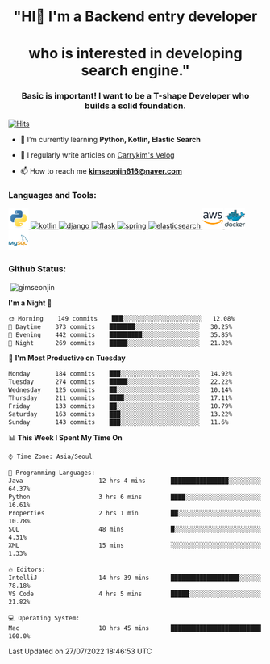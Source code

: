 <h1 align="center">"HI👋 I'm a Backend entry developer </h1>
<h1 align="center"> who is interested in developing search engine."</h1>
<h3 align="center">Basic is important! I want to be a T-shape Developer who builds a solid foundation.</h3>

[![Hits](https://hits.seeyoufarm.com/api/count/incr/badge.svg?url=https%3A%2F%2Fgithub.com%2Fgimseonjin&count_bg=%2318BFE5&title_bg=%23555555&icon=ko-fi.svg&icon_color=%23E7E7E7&title=hits&edge_flat=false)](https://hits.seeyoufarm.com)

- 🌱 I’m currently learning **Python, Kotlin, Elastic Search**

- 📝 I regularly write articles on [Carrykim's Velog](https://velog.io/@carrykim)

- 📫 How to reach me **kimseonjin616@naver.com**


<h3 align="left">Languages and Tools:</h3>
<p align="left"> 
 <a href="https://www.python.org" target="_blank" rel="noreferrer"> 
  <img src="https://raw.githubusercontent.com/devicons/devicon/master/icons/python/python-original.svg" alt="python" width="8%" height="8%"/> 
 </a> <a href="https://kotlinlang.org" target="_blank" rel="noreferrer"> <img src="https://www.vectorlogo.zone/logos/kotlinlang/kotlinlang-icon.svg" alt="kotlin" width="8%" height="8%"/> </a>   <a href="https://www.djangoproject.com/" target="_blank" rel="noreferrer"> <img src="https://cdn.worldvectorlogo.com/logos/django.svg" alt="django" width="6%" height="5%"/> </a>
 <a href="https://flask.palletsprojects.com/" target="_blank" rel="noreferrer"> <img src="https://www.vectorlogo.zone/logos/pocoo_flask/pocoo_flask-icon.svg" alt="flask" width="8%" height="8%"/> </a> <a href="https://spring.io/" target="_blank" rel="noreferrer"> <img src="https://www.vectorlogo.zone/logos/springio/springio-icon.svg" alt="spring" width="8%" height="8%"/> </a> <a href="https://www.elastic.co" target="_blank" rel="noreferrer"> <img src="https://www.vectorlogo.zone/logos/elastic/elastic-icon.svg" alt="elasticsearch" width="8%" height="8%"/> </a> <a href="https://aws.amazon.com" target="_blank" rel="noreferrer"> <img src="https://raw.githubusercontent.com/devicons/devicon/master/icons/amazonwebservices/amazonwebservices-original-wordmark.svg" alt="aws" width="8%" height="8%"/> </a> <a href="https://www.docker.com/" target="_blank" rel="noreferrer"> <img src="https://raw.githubusercontent.com/devicons/devicon/master/icons/docker/docker-original-wordmark.svg" alt="docker" width="8%" height="8%"/> </a>   
<a href="https://www.mysql.com/" target="_blank" rel="noreferrer"><img src="https://raw.githubusercontent.com/devicons/devicon/master/icons/mysql/mysql-original-wordmark.svg" alt="mysql" width="8%" height="8%"/> </a> </p>


<h3 align="left">Github Status:</h3>
<p align="left">
 <p>&nbsp;<img align="center" src="https://github-readme-stats.vercel.app/api?username=gimseonjin&show_icons=true&locale=en" alt="gimseonjin" /></p>
</p>


<!--START_SECTION:waka-->
**I'm a Night 🦉** 

```text
🌞 Morning    149 commits    ███░░░░░░░░░░░░░░░░░░░░░░   12.08% 
🌆 Daytime    373 commits    ███████░░░░░░░░░░░░░░░░░░   30.25% 
🌃 Evening    442 commits    █████████░░░░░░░░░░░░░░░░   35.85% 
🌙 Night      269 commits    █████░░░░░░░░░░░░░░░░░░░░   21.82%

```
📅 **I'm Most Productive on Tuesday** 

```text
Monday       184 commits    ███░░░░░░░░░░░░░░░░░░░░░░   14.92% 
Tuesday      274 commits    █████░░░░░░░░░░░░░░░░░░░░   22.22% 
Wednesday    125 commits    ██░░░░░░░░░░░░░░░░░░░░░░░   10.14% 
Thursday     211 commits    ████░░░░░░░░░░░░░░░░░░░░░   17.11% 
Friday       133 commits    ██░░░░░░░░░░░░░░░░░░░░░░░   10.79% 
Saturday     163 commits    ███░░░░░░░░░░░░░░░░░░░░░░   13.22% 
Sunday       143 commits    ███░░░░░░░░░░░░░░░░░░░░░░   11.6%

```


📊 **This Week I Spent My Time On** 

```text
⌚︎ Time Zone: Asia/Seoul

💬 Programming Languages: 
Java                     12 hrs 4 mins       ████████████████░░░░░░░░░   64.37% 
Python                   3 hrs 6 mins        ████░░░░░░░░░░░░░░░░░░░░░   16.61% 
Properties               2 hrs 1 min         ██░░░░░░░░░░░░░░░░░░░░░░░   10.78% 
SQL                      48 mins             █░░░░░░░░░░░░░░░░░░░░░░░░   4.31% 
XML                      15 mins             ░░░░░░░░░░░░░░░░░░░░░░░░░   1.33%

🔥 Editors: 
IntelliJ                 14 hrs 39 mins      ███████████████████░░░░░░   78.18% 
VS Code                  4 hrs 5 mins        █████░░░░░░░░░░░░░░░░░░░░   21.82%

💻 Operating System: 
Mac                      18 hrs 45 mins      █████████████████████████   100.0%

```


 Last Updated on 27/07/2022 18:46:53 UTC
<!--END_SECTION:waka-->
